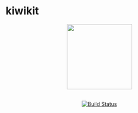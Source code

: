 # kiwikit

<div align="center">
    <a href="https://travis-ci.org/">
        <img src="https://travis-ci.com/images/logos/Tessa-pride-4.svg" width="175">
    </a>
</div>
<br />
<div align="center">

[![Build Status](https://travis-ci.org/yren/kiwikit.svg?branch=master)](https://travis-ci.org/yren/kiwikit)

</div>